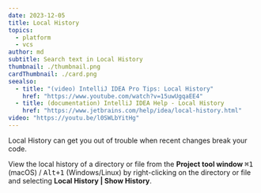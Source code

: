 ```yaml
---
date: 2023-12-05
title: Local History
topics:
  - platform
  - vcs
author: md
subtitle: Search text in Local History
thumbnail: ./thumbnail.png
cardThumbnail: ./card.png
seealso:
  - title: "(video) IntelliJ IDEA Pro Tips: Local History"
    href: "https://www.youtube.com/watch?v=15uwUgqaEE4"
  - title: (documentation) IntelliJ IDEA Help - Local History
    href: "https://www.jetbrains.com/help/idea/local-history.html"
video: "https://youtu.be/l0SWLbYitHg"
---
```


Local History can get you out of trouble when recent changes break your code.

View the local history of a directory or file from the **Project tool window** <kbd>⌘1</kbd> (macOS) / <kbd>Alt+1</kbd> (Windows/Linux) by right-clicking on the directory or file and selecting **Local History | Show History**.
